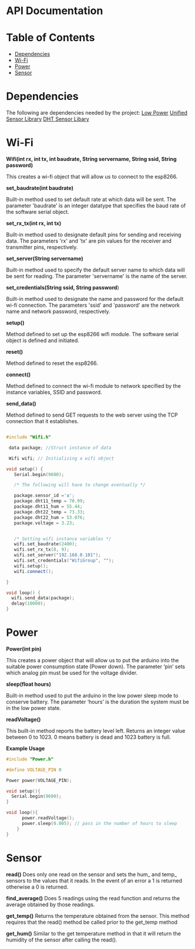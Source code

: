 API Documentation
=================

Table of Contents
=================
* [Dependencies]( #build)
* [Wi-Fi](#wi-fi)
* [Power](#power)
* [Sensor](#sensor)

Dependencies
=====
The following are dependencies needed by the project:
[Low Power](https://github.com/rocketscream/Low-Power)
[Unified Sensor Library](https://github.com/adafruit/Adafruit_Sensor)
[DHT Sensor Libary](https://github.com/adafruit/dht-sensor-library)


Wi-Fi
===

**Wifi(int rx, int tx, int baudrate, String servername, String ssid, String password)**

 This creates a wi-fi object that will allow us to connect to the esp8266.

**set\_baudrate(int baudrate)**

Built-in method used to set default rate at which data will be sent. The parameter &#39;baudrate&#39; is an integer datatype that specifies the baud rate of the software serial object.

**set\_rx\_tx(int rx, int tx)**

Built-in method used to designate default pins for sending and receiving data. The parameters &#39;rx&#39; and &#39;tx&#39; are pin values for the receiver and transmitter pins, respectively.

**set\_server(String servername)**



Built-in method used to specify the default server name to which data will be sent for reading. The parameter &#39;servername&#39; is the name of the server.



**set\_credentials(String ssid, String password**)

Built-in method used to designate the name and password for the default wi-fi connection. The parameters &#39;ssid&#39; and &#39;password&#39; are the network name and network password, respectively.

**setup()**

Method defined to set up the esp8266 wifi module. The software serial object is defined and initiated.



**reset()**

Method defined to reset the esp8266.



**connect()**

Method defined to connect the wi-fi module to network specified by the instance variables, SSID and password.



**send\_data()**

Method defined to send GET requests to the web server using the TCP connection that it establishes.

```cpp

#include "Wifi.h"

 data package; //Struct instance of data

 Wifi wifi; // Initializing a wifi object

void setup() {
   Serial.begin(9600);

   /* The following will have to change eventually */

   package.sensor_id ='a';
   package.dht11_temp = 70.99;
   package.dht11_hum = 55.44;
   package.dht22_temp = 73.33;
   package.dht22_hum = 53.076;
   package.voltage = 3.23;


   /* Setting wifi instance variables */
   wifi.set_baudrate(2400);
   wifi.set_rx_tx(8, 9);
   wifi.set_server("192.168.0.101");
   wifi.set_credentials("WifiGroup", "");
   wifi.setup();
   wifi.connect();

}

void loop() {
  wifi.send_data(package);
  delay(10000);
}
```
Power
===

**Power(int pin)**

This creates a power object that will allow us to put the arduino into the suitable power consumption state (Power down). The parameter ‘pin’ sets which analog pin must be used for the voltage divider.


**sleep(float hours)**

Built-in method used to put the arduino in the low power sleep mode to conserve battery. The parameter ‘hours’ is the duration the system must be in the low power state.


**readVoltage()**

This built-in method reports the battery level left. Returns an integer value between 0 to 1023. 0 means battery is dead and 1023 battery is full.

**Example Usage**
```cpp
#include "Power.h"

#define VOLTAGE_PIN 0

Power power(VOLTAGE_PIN);

void setup(){
  Serial.begin(9600);
}

void loop(){
      power.readVoltage();
      power.sleep(0.005); // pass in the number of hours to sleep
    }
}
```


Sensor
===

**read()**
Does only one read on the sensor and sets the hum_ and temp_ sensors to the values that it reads. In the event of an error a 1 is returned otherwise a 0 is returned.

**find_average()**
Does 5 readings using the read function and returns the average obtained by those readings.

**get_temp()**
Returns the temperature obtained from the sensor. This method requires that the read() method be called prior to the get_temp method

**get_hum()**
Similar to the get temperature method in that it will return the humidity of the sensor after calling the read().
